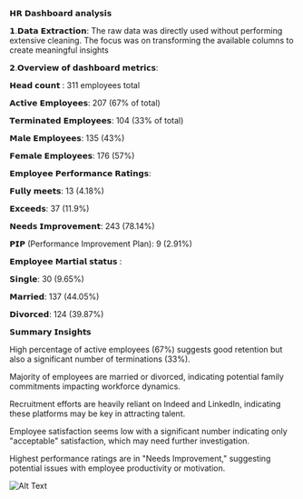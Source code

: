 𝗛𝗥 𝗗𝗮𝘀𝗵𝗯𝗼𝗮𝗿𝗱 𝗮𝗻𝗮𝗹𝘆𝘀𝗶𝘀

𝟭.𝗗𝗮𝘁𝗮 𝗘𝘅𝘁𝗿𝗮𝗰𝘁𝗶𝗼𝗻: The raw data was directly used without performing extensive cleaning. The focus was on transforming the available columns to create meaningful insights

𝟮.𝗢𝘃𝗲𝗿𝘃𝗶𝗲𝘄 𝗼𝗳 𝗱𝗮𝘀𝗵𝗯𝗼𝗮𝗿𝗱 𝗺𝗲𝘁𝗿𝗶𝗰𝘀:

𝗛𝗲𝗮𝗱 𝗰𝗼𝘂𝗻𝘁 : 311 employees total

𝗔𝗰𝘁𝗶𝘃𝗲 𝗘𝗺𝗽𝗹𝗼𝘆𝗲𝗲𝘀: 207 (67% of total)

𝗧𝗲𝗿𝗺𝗶𝗻𝗮𝘁𝗲𝗱 𝗘𝗺𝗽𝗹𝗼𝘆𝗲𝗲𝘀: 104 (33% of total)

𝗠𝗮𝗹𝗲 𝗘𝗺𝗽𝗹𝗼𝘆𝗲𝗲𝘀: 135 (43%)

𝗙𝗲𝗺𝗮𝗹𝗲 𝗘𝗺𝗽𝗹𝗼𝘆𝗲𝗲𝘀: 176 (57%)



𝗘𝗺𝗽𝗹𝗼𝘆𝗲𝗲 𝗣𝗲𝗿𝗳𝗼𝗿𝗺𝗮𝗻𝗰𝗲 𝗥𝗮𝘁𝗶𝗻𝗴𝘀:

𝗙𝘂𝗹𝗹𝘆 𝗺𝗲𝗲𝘁𝘀: 13 (4.18%)

𝗘𝘅𝗰𝗲𝗲𝗱𝘀: 37 (11.9%)

𝗡𝗲𝗲𝗱𝘀 𝗜𝗺𝗽𝗿𝗼𝘃𝗲𝗺𝗲𝗻𝘁: 243 (78.14%)

𝗣𝗜𝗣 (Performance Improvement Plan): 9 (2.91%)


𝗘𝗺𝗽𝗹𝗼𝘆𝗲𝗲 𝗠𝗮𝗿𝘁𝗶𝗮𝗹 𝘀𝘁𝗮𝘁𝘂𝘀 :

𝗦𝗶𝗻𝗴𝗹𝗲: 30 (9.65%)

𝗠𝗮𝗿𝗿𝗶𝗲𝗱: 137 (44.05%)

𝗗𝗶𝘃𝗼𝗿𝗰𝗲𝗱: 124 (39.87%)


𝗦𝘂𝗺𝗺𝗮𝗿𝘆 𝗜𝗻𝘀𝗶𝗴𝗵𝘁𝘀

High percentage of active employees (67%) suggests good retention but also a significant number of terminations (33%).


Majority of employees are married or divorced, indicating potential family commitments impacting workforce dynamics.


Recruitment efforts are heavily reliant on Indeed and LinkedIn, indicating these platforms may be key in attracting talent.


Employee satisfaction seems low with a significant number indicating only "acceptable" satisfaction, which may need further investigation.


Highest performance ratings are in "Needs Improvement," suggesting potential issues with employee productivity or motivation.


![Alt Text]()
